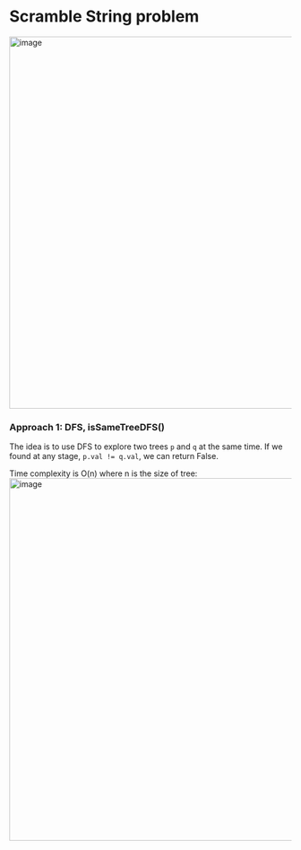 # Scramble String problem
<img width="664" alt="image" src="https://user-images.githubusercontent.com/25105806/135890718-6e82f9df-ccaa-4b27-95f7-cdef1ec9673d.png">

<br />

### Approach 1: DFS, isSameTreeDFS()
The idea is to use DFS to explore two trees `p` and `q` at the same time. If we found at any stage, `p.val != q.val`, we can return False.

Time complexity is O(n) where n is the size of tree:\
<img width="647" alt="image" src="https://user-images.githubusercontent.com/25105806/135891054-6655ae0c-f9d9-4ab6-aa62-0cdfafe386c5.png">
